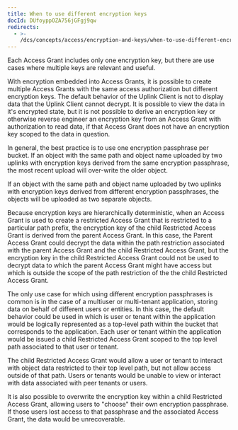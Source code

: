 ```yaml
---
title: When to use different encryption keys
docId: DUfoyppOZA756jGFgj9qw
redirects:
  - >-
    /dcs/concepts/access/encryption-and-keys/when-to-use-different-encryption-keys
---
```


Each Access Grant includes only one encryption key, but there are use cases where multiple keys are relevant and useful.

With encryption embedded into Access Grants, it is possible to create multiple Access Grants with the same access authorization but different encryption keys. The default behavior of the Uplink Client is not to display data that the Uplink Client cannot decrypt. It is possible to view the data in it's encrypted state, but it is not possible to derive an encryption key or otherwise reverse engineer an encryption key from an Access Grant with authorization to read data, if that Access Grant does not have an encryption key scoped to the data in question.

In general, the best practice is to use one encryption passphrase per bucket. If an object with the same path and object name uploaded by two uplinks with encryption keys derived from the same encryption passphrase, the most recent upload will over-write the older object.

If an object with the same path and object name uploaded by two uplinks with encryption keys derived from different encryption passphrases, the objects will be uploaded as two separate objects.

Because encryption keys are hierarchically deterministic, when an Access Grant is used to create a restricted Access Grant that is restricted to a particular path prefix, the encryption key of the child Restricted Access Grant is derived from the parent Access Grant. In this case, the Parent Access Grant could decrypt the data within the path restriction associated with the parent Access Grant and the child Restricted Access Grant, but the encryption key in the child Restricted Access Grant could not be used to decrypt data to which the parent Access Grant might have access but which is outside the scope of the path restriction of the the child Restricted Access Grant.

The only use case for which using different encryption passphrases is common is in the case of a multiuser or multi-tenant application, storing data on behalf of different users or entities. In this case, the default behavior could be used in which is user or tenant within the application would be logically represented as a top-level path within the bucket that corresponds to the application. Each user or tenant within the application would be issued a child Restricted Access Grant scoped to the top level path associated to that user or tenant.&#x20;

The child Restricted Access Grant would allow a user or tenant to interact with object data restricted to their top level path, but not allow access outside of that path. Users or tenants would be unable to view or interact with data associated with peer tenants or users.&#x20;

It is also possible to overwrite the encryption key within a child Restricted Access Grant, allowing users to "choose" their own encryption passphrase. If those users lost access to that passphrase and the associated Access Grant, the data would be unrecoverable.
